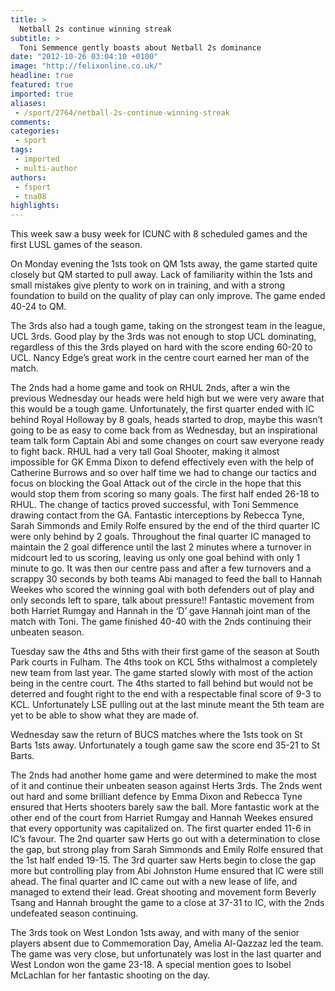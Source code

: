 ```yaml
---
title: >
  Netball 2s continue winning streak
subtitle: >
  Toni Semmence gently boasts about Netball 2s dominance
date: "2012-10-26 03:04:10 +0100"
image: "http://felixonline.co.uk/"
headline: true
featured: true
imported: true
aliases:
 - /sport/2764/netball-2s-continue-winning-streak
comments:
categories:
 - sport
tags:
 - imported
 - multi-author
authors:
 - fsport
 - tna08
highlights:
---
```


This week saw a busy week for ICUNC with 8 scheduled games and the first LUSL games of the season.

On Monday evening the 1sts took on QM 1sts away, the game started quite closely but QM started to pull away. Lack of familiarity within the 1sts and small mistakes give plenty to work on in training, and with a strong foundation to build on the quality of play can only improve. The game ended 40-24 to QM.

The 3rds also had a tough game, taking on the strongest team in the league, UCL 3rds. Good play by the 3rds was not enough to stop UCL dominating, regardless of this the 3rds played on hard with the score ending 60-20 to UCL. Nancy Edge’s great work in the centre court earned her man of the match.

The 2nds had a home game and took on RHUL 2nds, after a win the previous Wednesday our heads were held high but we were very aware that this would be a tough game. Unfortunately, the first quarter ended with IC behind Royal Holloway by 8 goals, heads started to drop, maybe this wasn’t going to be as easy to come back from as Wednesday, but an inspirational team talk form Captain Abi and some changes on court saw everyone ready to fight back. RHUL had a very tall Goal Shooter, making it almost impossible for GK Emma Dixon to defend effectively even with the help of Catherine Burrows and so over half time we had to change our tactics and focus on blocking the Goal Attack out of the circle in the hope that this would stop them from scoring so many goals. The first half ended 26-18 to RHUL. The change of tactics proved successful, with Toni Semmence drawing contact from the GA. Fantastic interceptions by Rebecca Tyne, Sarah Simmonds and Emily Rolfe ensured by the end of the third quarter IC were only behind by 2 goals. Throughout the final quarter IC managed to maintain the 2 goal difference until the last 2 minutes where a turnover in midcourt led to us scoring, leaving us only one goal behind with only 1 minute to go. It was then our centre pass and after a few turnovers and a scrappy 30 seconds by both teams Abi managed to feed the ball to Hannah Weekes who scored the winning goal with both defenders out of play and only seconds left to spare, talk about pressure!! Fantastic movement from both Harriet Rumgay and Hannah in the ‘D’ gave Hannah joint man of the match with Toni. The game finished 40-40 with the 2nds continuing their unbeaten season.

Tuesday saw the 4ths and 5ths with their first game of the season at South Park courts in Fulham. The 4ths took on KCL 5ths withalmost a completely new team from last year. The game started slowly with most of the action being in the centre court. The 4ths started to fall behind but would not be deterred and fought right to the end with a respectable final score of 9-3 to KCL. Unfortunately LSE pulling out at the last minute meant the 5th team are yet to be able to show what they are made of.

Wednesday saw the return of BUCS matches where the 1sts took on St Barts 1sts away. Unfortunately a tough game saw the score end 35-21 to St Barts.

The 2nds had another home game and were determined to make the most of it and continue their unbeaten season against Herts 3rds. The 2nds went out hard and some brilliant defence by Emma Dixon and Rebecca Tyne ensured that Herts shooters barely saw the ball. More fantastic work at the other end of the court from Harriet Rumgay and Hannah Weekes ensured that every opportunity was capitalized on. The first quarter ended 11-6 in IC’s favour. The 2nd quarter saw Herts go out with a determination to close the gap, but strong play from Sarah Simmonds and Emily Rolfe ensured that the 1st half ended 19-15. The 3rd quarter saw Herts begin to close the gap more but controlling play from Abi Johnston Hume ensured that IC were still ahead. The final quarter and IC came out with a new lease of life, and managed to extend their lead. Great shooting and movement form Beverly Tsang and Hannah brought the game to a close at 37-31 to IC, with the 2nds undefeated season continuing.

The 3rds took on West London 1sts away, and with many of the senior players absent due to Commemoration Day, Amelia Al-Qazzaz led the team. The game was very close, but unfortunately was lost in the last quarter and West London won the game 23-18. A special mention goes to Isobel McLachlan for her fantastic shooting on the day.
